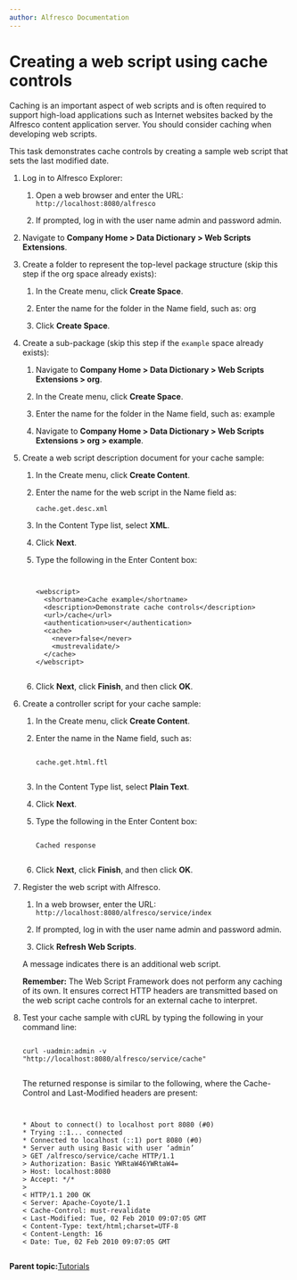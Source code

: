 ```yaml
---
author: Alfresco Documentation
---
```


# Creating a web script using cache controls

Caching is an important aspect of web scripts and is often required to support high-load applications such as Internet websites backed by the Alfresco content application server. You should consider caching when developing web scripts.

This task demonstrates cache controls by creating a sample web script that sets the last modified date.

1.  Log in to Alfresco Explorer:

    1.  Open a web browser and enter the URL: `http://localhost:8080/alfresco`

    2.  If prompted, log in with the user name admin and password admin.

2.  Navigate to **Company Home \> Data Dictionary \> Web Scripts Extensions**.

3.  Create a folder to represent the top-level package structure \(skip this step if the org space already exists\):

    1.  In the Create menu, click **Create Space**.

    2.  Enter the name for the folder in the Name field, such as: org

    3.  Click **Create Space**.

4.  Create a sub-package \(skip this step if the `example` space already exists\):

    1.  Navigate to **Company Home \> Data Dictionary \> Web Scripts Extensions \> org**.

    2.  In the Create menu, click **Create Space**.

    3.  Enter the name for the folder in the Name field, such as: example

    4.  Navigate to **Company Home \> Data Dictionary \> Web Scripts Extensions \> org \> example**.

5.  Create a web script description document for your cache sample:

    1.  In the Create menu, click **Create Content**.

    2.  Enter the name for the web script in the Name field as:

        ```
        cache.get.desc.xml
        ```

    3.  In the Content Type list, select **XML**.

    4.  Click **Next**.

    5.  Type the following in the Enter Content box:

        ```
        
        
        <webscript>
          <shortname>Cache example</shortname>
          <description>Demonstrate cache controls</description>
          <url>/cache</url>
          <authentication>user</authentication>
          <cache>
            <never>false</never>
            <mustrevalidate/>
          </cache>
        </webscript>
        
        
        ```

    6.  Click **Next**, click **Finish**, and then click **OK**.

6.  Create a controller script for your cache sample:

    1.  In the Create menu, click **Create Content**.

    2.  Enter the name in the Name field, such as:

        ```
        
        cache.get.html.ftl
                      
        ```

    3.  In the Content Type list, select **Plain Text**.

    4.  Click **Next**.

    5.  Type the following in the Enter Content box:

        ```
        
        Cached response                
                      
        ```

    6.  Click **Next**, click **Finish**, and then click **OK**.

7.  Register the web script with Alfresco.

    1.  In a web browser, enter the URL: `http://localhost:8080/alfresco/service/index`

    2.  If prompted, log in with the user name admin and password admin.

    3.  Click **Refresh Web Scripts**.

    A message indicates there is an additional web script.

    **Remember:** The Web Script Framework does not perform any caching of its own. It ensures correct HTTP headers are transmitted based on the web script cache controls for an external cache to interpret.

8.  Test your cache sample with cURL by typing the following in your command line:

    ```
    
    curl -uadmin:admin -v "http://localhost:8080/alfresco/service/cache"
              
    ```

    The returned response is similar to the following, where the Cache-Control and Last-Modified headers are present:

    ```
    
    
    * About to connect() to localhost port 8080 (#0)
    * Trying ::1... connected
    * Connected to localhost (::1) port 8080 (#0)
    * Server auth using Basic with user ‘admin’
    > GET /alfresco/service/cache HTTP/1.1
    > Authorization: Basic YWRtaW46YWRtaW4=
    > Host: localhost:8080
    > Accept: */*
    >
    < HTTP/1.1 200 OK
    < Server: Apache-Coyote/1.1
    < Cache-Control: must-revalidate
    < Last-Modified: Tue, 02 Feb 2010 09:07:05 GMT
    < Content-Type: text/html;charset=UTF-8
    < Content-Length: 16
    < Date: Tue, 02 Feb 2010 09:07:05 GMT
    
    
    ```


**Parent topic:**[Tutorials](../tasks/ws-tutorials.md)

